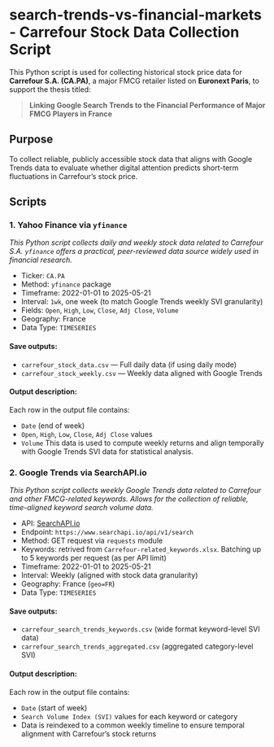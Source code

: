 # search-trends-vs-financial-markets - Carrefour Stock Data Collection Script
This Python script is used for collecting historical stock price data for **Carrefour S.A. (CA.PA)**, a major FMCG retailer listed on **Euronext Paris**, to support the thesis titled:
> **Linking Google Search Trends to the Financial Performance of Major FMCG Players in France**


## Purpose
To collect reliable, publicly accessible stock data that aligns with Google Trends data to evaluate whether digital attention predicts short-term fluctuations in Carrefour’s stock price.


## Scripts
### 1. Yahoo Finance via `yfinance`
*This Python script collects daily and weekly stock data related to Carrefour S.A. `yfinance` offers a practical, peer-reviewed data source widely used in financial research.*
- Ticker: `CA.PA`
- Method: `yfinance` package
- Timeframe: 2022-01-01 to 2025-05-21
- Interval: `1wk`,  one week (to match Google Trends weekly SVI granularity)
- Fields: `Open`, `High`, `Low`, `Close`, `Adj Close`, `Volume`
- Geography: France
- Data Type: `TIMESERIES`
#### Save outputs:
- `carrefour_stock_data.csv` — Full daily data (if using daily mode)
- `carrefour_stock_weekly.csv` — Weekly data aligned with Google Trends
#### Output description:
Each row in the output file contains:
- `Date` (end of week)
- `Open`, `High`, `Low`, `Close`, `Adj Close` values
- `Volume`
This data is used to compute weekly returns and align temporally with Google Trends SVI data for statistical analysis.

### 2. Google Trends via SearchAPI.io
*This Python script collects weekly Google Trends data related to Carrefour and other FMCG-related keywords. Allows for the collection of reliable, time-aligned keyword search volume data.*
- API: [SearchAPI.io](https://www.searchapi.io/docs/google-trends)
- Endpoint: `https://www.searchapi.io/api/v1/search`
- Method: GET request via `requests` module
- Keywords: retrived from `Carrefour-related_keywords.xlsx`. Batching up to 5 keywords per request (as per API limit)
- Timeframe: 2022-01-01 to 2025-05-21
- Interval: Weekly (aligned with stock data granularity)
- Geography: France (`geo=FR`)
- Data Type: `TIMESERIES`
#### Save outputs:
   - `carrefour_search_trends_keywords.csv` (wide format keyword-level SVI data)
   - `carrefour_search_trends_aggregated.csv` (aggregated category-level SVI)
#### Output description:
Each row in the output file contains:
- `Date` (start of week)
- `Search Volume Index (SVI)` values for each keyword or category
- Data is reindexed to a common weekly timeline to ensure temporal alignment with Carrefour’s stock returns
